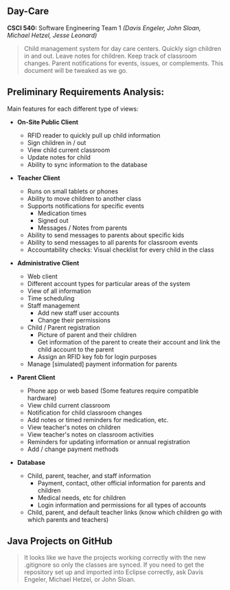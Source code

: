 Day-Care
-----

**CSCI 540:** Software Engineering Team 1 _(Davis Engeler, John Sloan, Michael Hetzel, Jesse Leonard)_

> Child management system for day care centers. Quickly sign children in and out. 
> Leave notes for children. Keep track of classroom changes. Parent notifications
> for events, issues, or complements. This document will be tweaked as we go.

Preliminary Requirements Analysis:
----

Main features for each different type of views:

- **On-Site Public Client** 	
	- RFID reader to quickly pull up child information
	- Sign children in / out
	- View child current classroom
	- Update notes for child
	- Ability to sync information to the database

- **Teacher Client**
	- Runs on small tablets or phones
	- Ability to move children to another class
	- Supports notifications for specific events
		- Medication times
		- Signed out
		- Messages / Notes from parents
	- Ability to send messages to parents about specific kids
	- Ability to send messages to all parents for classroom events
	- Accountability checks: Visual checklist for every child in the class
	
- **Administrative Client**
	- Web client
	- Different account types for particular areas of the system
	- View of all information
	- Time scheduling
	- Staff management
		- Add new staff user accounts
		- Change their permissions
	- Child / Parent registration
		- Picture of parent and their children
		- Get information of the parent to create their account and link the child account to the parent
		- Assign an RFID key fob for login purposes
	- Manage [simulated] payment information for parents

- **Parent Client**
	- Phone app or web based (Some features require compatible hardware)
	- View child current classroom
	- Notification for child classroom changes
	- Add notes or timed reminders for medication, etc.
	- View teacher's notes on children
	- View teacher's notes on classroom activities
	- Reminders for updating information or annual registration
	- Add / change payment methods

- **Database**
	- Child, parent, teacher, and staff information
		- Payment, contact, other official information for parents and children
		- Medical needs, etc for children
		- Login information and permissions for all types of accounts
	- Child, parent, and default teacher links (know which children go with which parents and teachers)



Java Projects on GitHub
----
> It looks like we have the projects working correctly with the new .gitignore so only the classes are synced. If you need to get the repository set up and imported into Eclipse correctly, ask Davis Engeler, Michael  Hetzel, or John Sloan.